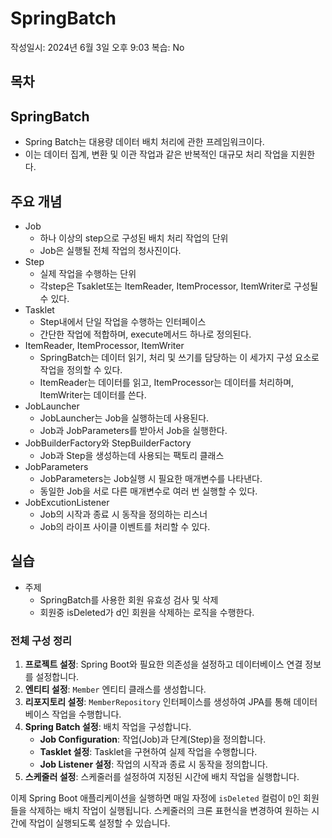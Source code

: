 # SpringBatch

작성일시: 2024년 6월 3일 오후 9:03
복습: No

## 목차

## SpringBatch

- Spring Batch는 대용량 데이터 배치 처리에 관한 프레임워크이다.
- 이는 데이터 집계, 변환 및 이관 작업과 같은 반복적인 대규모 처리 작업을 지원한다.

## 주요 개념

- Job
    - 하나 이상의 step으로 구성된 배치 처리 작업의 단위
    - Job은 실행될 전체 작업의 청사진이다.
- Step
    - 실제 작업을 수행하는 단위
    - 각step은 Tsaklet또는 ItemReader, ItemProcessor, ItemWriter로 구성될 수 있다.
- Tasklet
    - Step내에서 단일 작업을 수행하는 인터페이스
    - 간단한 작업에 적합하며, execute메서드 하나로 정의된다.
- ItemReader, ItemProcessor, ItemWriter
    - SpringBatch는 데이터 읽기, 처리 및 쓰기를 담당하는 이 세가지 구성 요소로 작업을 정의할 수 있다.
    - ItemReader는 데이터를 읽고, ItemProcessor는 데이터를 처리하며, ItemWriter는 데이터를 쓴다.
- JobLauncher
    - JobLauncher는 Job을 실행하는데 사용된다.
    - Job과 JobParameters를 받아서 Job을 실행한다.
- JobBuilderFactory와 StepBuilderFactory
    - Job과 Step을 생성하는데 사용되는 팩토리 클래스
- JobParameters
    - JobParameters는 Job실행 시 필요한 매개변수를 나타낸다.
    - 동일한 Job을 서로 다른 매개변수로 여러 번 실행할 수 있다.
- JobExcutionListener
    - Job의 시작과 종료 시 동작을 정의하는 리스너
    - Job의 라이프 사이클 이벤트를 처리할 수 있다.

## 실습

- 주제
    - SpringBatch를 사용한 회원 유효성 검사 및 삭제
    - 회원중 isDeleted가 d인 회원을 삭제하는 로직을 수행한다.
    

### 전체 구성 정리

1. **프로젝트 설정**: Spring Boot와 필요한 의존성을 설정하고 데이터베이스 연결 정보를 설정합니다.
2. **엔티티 설정**: `Member` 엔티티 클래스를 생성합니다.
3. **리포지토리 설정**: `MemberRepository` 인터페이스를 생성하여 JPA를 통해 데이터베이스 작업을 수행합니다.
4. **Spring Batch 설정**: 배치 작업을 구성합니다.
    - **Job Configuration**: 작업(Job)과 단계(Step)을 정의합니다.
    - **Tasklet 설정**: Tasklet을 구현하여 실제 작업을 수행합니다.
    - **Job Listener 설정**: 작업의 시작과 종료 시 동작을 정의합니다.
5. **스케줄러 설정**: 스케줄러를 설정하여 지정된 시간에 배치 작업을 실행합니다.

이제 Spring Boot 애플리케이션을 실행하면 매일 자정에 `isDeleted` 컬럼이 `D`인 회원들을 삭제하는 배치 작업이 실행됩니다. 스케줄러의 크론 표현식을 변경하여 원하는 시간에 작업이 실행되도록 설정할 수 있습니다.